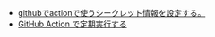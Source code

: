 - [githubでactionで使うシークレット情報を設定する。](https://good-yuuta.hatenablog.com/entry/2022/08/04/235543?_ga=2.194778541.1259619272.1659535935-1524494941.1630950902)
- [GitHub Action で定期実行する](https://good-yuuta.hatenablog.com/entry/2022/08/05/000204?_ga=2.189387819.1259619272.1659535935-1524494941.1630950902)